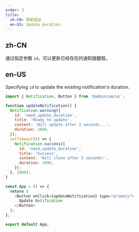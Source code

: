 ```yaml
---
order: 3
title:
  zh-CN: 更新延迟
  en-US: Update duration
---
```


## zh-CN

通过指定参数 `id`，可以更新已经存在的通知提醒框。

## en-US

Specifying `id` to update the existing notification's duration.

```js
import { Notification, Button } from '@adminium/ui';

function updateNotification() {
  Notification.warning({
    id: 'need_update_duration',
    title: 'Ready to update',
    content: 'Will update after 2 seconds...',
    duration: 3000,
  });
  setTimeout(() => {
    Notification.success({
      id: 'need_update_duration',
      title: 'Success',
      content: 'Will close after 3 seconds!',
      duration: 3000,
    });
  }, 2000);
}

const App = () => {
  return (
    <Button onClick={updateNotification} type="primary">
      Update Notification
    </Button>
  );
};

export default App;
```
